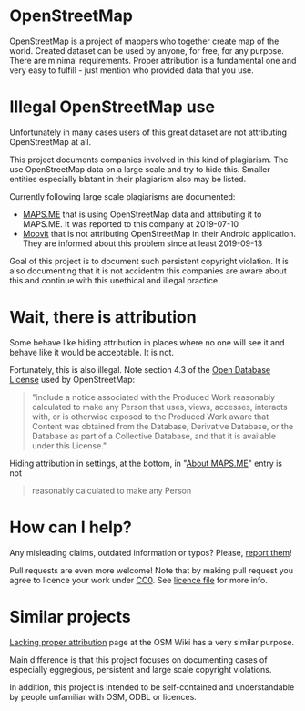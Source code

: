 # OpenStreetMap

OpenStreetMap is a project of mappers who together create map of the world. Created dataset can be used by anyone, for free, for any purpose. There are minimal requirements. Proper attribution is a fundamental one and very easy to fulfill - just mention who provided data that you use.

# Illegal OpenStreetMap use

Unfortunately in many cases users of this great dataset are not attributing OpenStreetMap at all.

This project documents companies involved in this kind of plagiarism. The use OpenStreetMap data on a large scale and try to hide this. Smaller entities especially blatant in their plagiarism also may be listed.

Currently following large scale plagiarisms are documented:

- [MAPS.ME](MAPS.ME/MAPS.ME.md) that is using OpenStreetMap data and attributing it to MAPS.ME. It was reported to this company at 2019-07-10
- [Moovit](Moovit/Moovit.md) that is not attributing OpenStreetMap in their Android application. They are informed about this problem since at least 2019-09-13

Goal of this project is to document such persistent copyright violation. It is also documenting that it is not accidentm this companies are aware about this and continue with this unethical and illegal practice.

# Wait, there is attribution

Some behave like hiding attribution in places where no one will see it and behave like it would be acceptable. It is not.

Fortunately, this is also illegal. Note section 4.3 of the [Open Database License](https://www.opendatacommons.org/licenses/odbl/1.0/) used by OpenStreetMap:

> "include
> a notice associated with the Produced Work reasonably calculated to
> make any Person that uses, views, accesses, interacts with, or is
> otherwise exposed to the Produced Work aware that Content was
> obtained from the Database, Derivative Database, or the Database as
> part of a Collective Database, and that it is available under this
> License."

Hiding attribution in settings, at the bottom, in "[About MAPS.ME](MAPS.ME/MAPS.ME.md)" entry is not

> reasonably calculated to make any Person

# How can I help?

Any misleading claims, outdated information or typos? Please, [report them](https://github.com/matkoniecz/illegal-use-of-OpenStreetMap/issues)!

Pull requests are even more welcome! Note that by making pull request you agree to licence your work under [CC0](https://creativecommons.org/publicdomain/zero/1.0/). See [licence file](LICENCE.md) for more info.

# Similar projects

[Lacking proper attribution](https://wiki.openstreetmap.org/wiki/Lacking_proper_attribution) page at the OSM Wiki has a very similar purpose.

Main difference is that this project focuses on documenting cases of especially eggregious, persistent and large scale copyright violations.

In addition, this project is intended to be self-contained and understandable by people unfamiliar with OSM, ODBL or licences.
